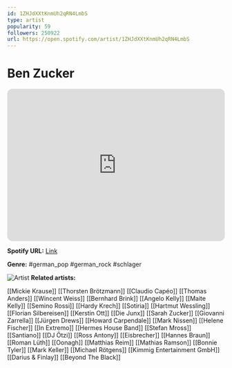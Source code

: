 ```yaml
---
id: 1ZHJdXXtKnmUh2qRN4LmbS
type: artist
popularity: 59
followers: 250922
url: https://open.spotify.com/artist/1ZHJdXXtKnmUh2qRN4LmbS
---
```

# Ben Zucker

<iframe style="border-radius:12px" src="https://open.spotify.com/embed/artist/1ZHJdXXtKnmUh2qRN4LmbS" width="100%" height="352" frameBorder="0" allowfullscreen="" allow="autoplay; clipboard-write; encrypted-media; fullscreen; picture-in-picture" loading="lazy"></iframe>

**Spotify URL:** [Link](https://open.spotify.com/artist/1ZHJdXXtKnmUh2qRN4LmbS)

**Genre:**  #german_pop #german_rock #schlager

![Artist](https://i.scdn.co/image/ab6761610000e5eb97609792055ba27408cf7eaf)
**Related artists:**

[[Mickie Krause]]
[[Thorsten Brötzmann]]
[[Claudio Capéo]]
[[Thomas Anders]]
[[Wincent Weiss]]
[[Bernhard Brink]]
[[Angelo Kelly]]
[[Maite Kelly]]
[[Semino Rossi]]
[[Hardy Krech]]
[[Sotiria]]
[[Hartmut Wessling]]
[[Florian Silbereisen]]
[[Kerstin Ott]]
[[Die Junx]]
[[Sarah Zucker]]
[[Giovanni Zarrella]]
[[Jürgen Drews]]
[[Howard Carpendale]]
[[Mark Nissen]]
[[Helene Fischer]]
[[In Extremo]]
[[Hermes House Band]]
[[Stefan Mross]]
[[Santiano]]
[[DJ Ötzi]]
[[Ross Antony]]
[[Eisbrecher]]
[[Hannes Braun]]
[[Roman Lüth]]
[[Oonagh]]
[[Matthias Reim]]
[[Mathias Ramson]]
[[Bonnie Tyler]]
[[Mark Keller]]
[[Michael Rötgens]]
[[Kimmig Entertainment GmbH]]
[[Darius & Finlay]]
[[Beyond The Black]]
